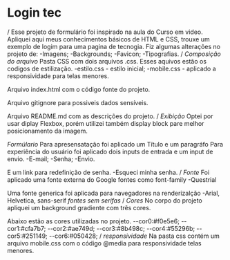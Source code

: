 # Login tec
/
Esse projeto de formulário foi inspirado na aula do Curso em video.
Apliquei aqui meus conhecimentos básicos de HTML e CSS, trouxe um exemplo de logim para uma pagina de tecnogia.
Fiz algumas alterações no projeto de:
-Imagens;
-Backgrounds;
-Favicon;
-Tipografias.
/
*Composição do arquivo*
Pasta CSS com dois arquivos .css. Esses aquivos estão os codigos de estilização.
-estilo.css - estilo inicial;
-mobile.css - aplicado a responsividade para telas menores.

Arquivo index.html com o código fonte do projeto.

Arquivo gitignore para possiveis dados sensíveis.

Arquivo README.md com as descrições do projeto.
/
*Exibição*
Optei por usar diplay Flexbox, porém utilizei também display block pare melhor posicionamento da imagem.

*Formúlario*
Para apresensatação foi aplicado um Título e um paragráfo
Para experiência do usuário foi aplicado dois inputs de entrada e um input de envio.
-E-mail;
-Senha;
-Envio.

E um link para redefinição de senha.
-Esqueci minha senha.
/
*Fonte*
Foi aplicado uma fonte externa do Google fontes como font-family
-Questrial

Uma fonte generica foi aplicada para navegadores na renderizalção
-Arial, Helvetica, sans-serif
*fontes sem serifas*
/
*Cores*
No corpo do projeto apliquei um background gradiente com três cores.

Abaixo estão as cores utilizadas no projeto.
--cor0:#f0e5e6;
--cor1:#cfa7b7;
--cor2:#ae749d;
--cor3:#8b498c;
--cor4:#55296b;
--cor5:#251149;
--cor6:#050428;
/
*responsividade*
Na pasta css contém um arquivo mobile.css com o código @media para responsividade telas menores.

